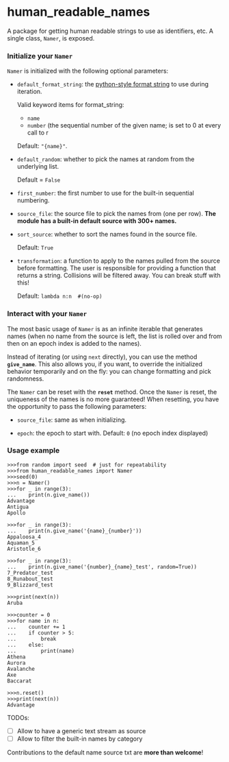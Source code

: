 # human_readable_names
A package for getting human readable strings to use as identifiers, etc.
A single class, ```Namer```, is exposed.

### Initialize your ```Namer```

```Namer``` is initialized with the following optional parameters:

- ```default_format_string```: the [python-style format string](https://docs.python.org/3.4/library/string.html#formatspec) to use during iteration.
    
    Valid keyword items for format_string:
    - ```name```
    - ```number``` (the sequential number of the given name; is set to 0 at every call to r

    Default: ```"{name}"```.

- ```default_random```: whether to pick the names at random from the underlying list. 

    Default = ```False```
- ```first_number```: the first number to use for the built-in sequential numbering.
- ```source_file```: the source file to pick the names from (one per row). __The module has a built-in default source
with 300+ names.__
- ```sort_source```: whether to sort the names found in the source file. 
    
    Default: ```True```
- ```transformation```: a function to apply to the names pulled from the source before formatting. The user is responsible for
providing a function that returns a string. Collisions will be filtered away.
You can break stuff with this! 

    Default: ```lambda n:n  #(no-op)```
 

### Interact with your ```Namer```
The most basic usage of ```Namer``` is as an
infinite iterable that generates names (when no name from the source is left, the list is
rolled over and from then on an epoch index is added to the names).

Instead of iterating (or using ```next``` directly), you can use the method  **```give_name```**.
This also allows you, if you want, to override the initialized behavior temporarily and on the fly: you can change formatting and pick randomness.

The ```Namer``` can be reset with the **```reset```** method. Once the ```Namer```
is reset, the uniqueness of the names is no more guaranteed! When resetting, you have the opportunity to pass the following parameters:

- ```source_file```: same as when initializing.
    
- ```epoch```: the epoch to start with. Default: ```0``` (no epoch index displayed)


### Usage example

```
>>>from random import seed  # just for repeatability
>>>from human_readable_names import Namer
>>>seed(0)
>>>n = Namer()
>>>for _ in range(3):
...    print(n.give_name())
Advantage
Antigua
Apollo

>>>for _ in range(3):
...    print(n.give_name('{name}_{number}'))
Appaloosa_4
Aquaman_5
Aristotle_6

>>>for _ in range(3):
...    print(n.give_name('{number}_{name}_test', random=True))
7_Predator_test
8_Runabout_test
9_Blizzard_test

>>>print(next(n))
Aruba

>>>counter = 0
>>>for name in n:
...    counter += 1
...    if counter > 5:
...        break
...    else:
...        print(name)
Athena
Aurora
Avalanche
Axe
Baccarat

>>>n.reset()
>>>print(next(n))
Advantage
```

TODOs:
- [ ] Allow to have a generic text stream as source
- [ ] Allow to filter the built-in names by category

Contributions to the default name source txt are **more than welcome**!